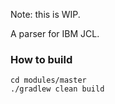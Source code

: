 Note: this is WIP.

A parser for IBM JCL.

### How to build
```
cd modules/master
./gradlew clean build
```
